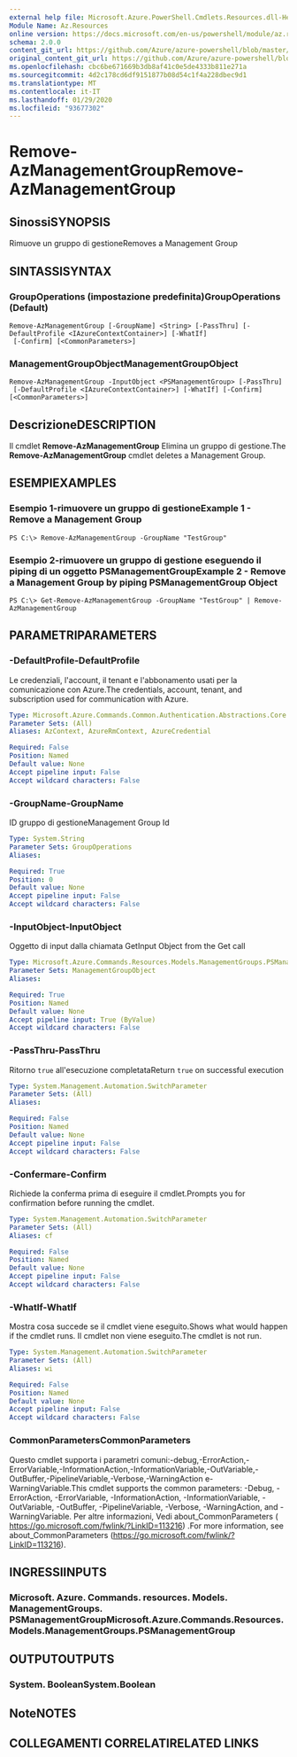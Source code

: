 ```yaml
---
external help file: Microsoft.Azure.PowerShell.Cmdlets.Resources.dll-Help.xml
Module Name: Az.Resources
online version: https://docs.microsoft.com/en-us/powershell/module/az.resources/remove-azmanagementgroup/
schema: 2.0.0
content_git_url: https://github.com/Azure/azure-powershell/blob/master/src/Resources/Resources/help/Remove-AzManagementGroup.md
original_content_git_url: https://github.com/Azure/azure-powershell/blob/master/src/Resources/Resources/help/Remove-AzManagementGroup.md
ms.openlocfilehash: cbc6be671669b3db8af41c0e5de4333b811e271a
ms.sourcegitcommit: 4d2c178cd6df9151877b08d54c1f4a228dbec9d1
ms.translationtype: MT
ms.contentlocale: it-IT
ms.lasthandoff: 01/29/2020
ms.locfileid: "93677302"
---
```

# <span data-ttu-id="1435c-101">Remove-AzManagementGroup</span><span class="sxs-lookup"><span data-stu-id="1435c-101">Remove-AzManagementGroup</span></span>

## <span data-ttu-id="1435c-102">Sinossi</span><span class="sxs-lookup"><span data-stu-id="1435c-102">SYNOPSIS</span></span>
<span data-ttu-id="1435c-103">Rimuove un gruppo di gestione</span><span class="sxs-lookup"><span data-stu-id="1435c-103">Removes a Management Group</span></span>

## <span data-ttu-id="1435c-104">SINTASSI</span><span class="sxs-lookup"><span data-stu-id="1435c-104">SYNTAX</span></span>

### <span data-ttu-id="1435c-105">GroupOperations (impostazione predefinita)</span><span class="sxs-lookup"><span data-stu-id="1435c-105">GroupOperations (Default)</span></span>
```
Remove-AzManagementGroup [-GroupName] <String> [-PassThru] [-DefaultProfile <IAzureContextContainer>] [-WhatIf]
 [-Confirm] [<CommonParameters>]
```

### <span data-ttu-id="1435c-106">ManagementGroupObject</span><span class="sxs-lookup"><span data-stu-id="1435c-106">ManagementGroupObject</span></span>
```
Remove-AzManagementGroup -InputObject <PSManagementGroup> [-PassThru]
 [-DefaultProfile <IAzureContextContainer>] [-WhatIf] [-Confirm] [<CommonParameters>]
```

## <span data-ttu-id="1435c-107">Descrizione</span><span class="sxs-lookup"><span data-stu-id="1435c-107">DESCRIPTION</span></span>
<span data-ttu-id="1435c-108">Il cmdlet **Remove-AzManagementGroup** Elimina un gruppo di gestione.</span><span class="sxs-lookup"><span data-stu-id="1435c-108">The **Remove-AzManagementGroup** cmdlet deletes a Management Group.</span></span>

## <span data-ttu-id="1435c-109">ESEMPI</span><span class="sxs-lookup"><span data-stu-id="1435c-109">EXAMPLES</span></span>

### <span data-ttu-id="1435c-110">Esempio 1-rimuovere un gruppo di gestione</span><span class="sxs-lookup"><span data-stu-id="1435c-110">Example 1 - Remove a Management Group</span></span>
```
PS C:\> Remove-AzManagementGroup -GroupName "TestGroup"
```

### <span data-ttu-id="1435c-111">Esempio 2-rimuovere un gruppo di gestione eseguendo il piping di un oggetto PSManagementGroup</span><span class="sxs-lookup"><span data-stu-id="1435c-111">Example 2 - Remove a Management Group by piping PSManagementGroup Object</span></span>
```
PS C:\> Get-Remove-AzManagementGroup -GroupName "TestGroup" | Remove-AzManagementGroup
```

## <span data-ttu-id="1435c-112">PARAMETRI</span><span class="sxs-lookup"><span data-stu-id="1435c-112">PARAMETERS</span></span>

### <span data-ttu-id="1435c-113">-DefaultProfile</span><span class="sxs-lookup"><span data-stu-id="1435c-113">-DefaultProfile</span></span>
<span data-ttu-id="1435c-114">Le credenziali, l'account, il tenant e l'abbonamento usati per la comunicazione con Azure.</span><span class="sxs-lookup"><span data-stu-id="1435c-114">The credentials, account, tenant, and subscription used for communication with Azure.</span></span>

```yaml
Type: Microsoft.Azure.Commands.Common.Authentication.Abstractions.Core.IAzureContextContainer
Parameter Sets: (All)
Aliases: AzContext, AzureRmContext, AzureCredential

Required: False
Position: Named
Default value: None
Accept pipeline input: False
Accept wildcard characters: False
```

### <span data-ttu-id="1435c-115">-GroupName</span><span class="sxs-lookup"><span data-stu-id="1435c-115">-GroupName</span></span>
<span data-ttu-id="1435c-116">ID gruppo di gestione</span><span class="sxs-lookup"><span data-stu-id="1435c-116">Management Group Id</span></span>

```yaml
Type: System.String
Parameter Sets: GroupOperations
Aliases:

Required: True
Position: 0
Default value: None
Accept pipeline input: False
Accept wildcard characters: False
```

### <span data-ttu-id="1435c-117">-InputObject</span><span class="sxs-lookup"><span data-stu-id="1435c-117">-InputObject</span></span>
<span data-ttu-id="1435c-118">Oggetto di input dalla chiamata Get</span><span class="sxs-lookup"><span data-stu-id="1435c-118">Input Object from the Get call</span></span>

```yaml
Type: Microsoft.Azure.Commands.Resources.Models.ManagementGroups.PSManagementGroup
Parameter Sets: ManagementGroupObject
Aliases:

Required: True
Position: Named
Default value: None
Accept pipeline input: True (ByValue)
Accept wildcard characters: False
```

### <span data-ttu-id="1435c-119">-PassThru</span><span class="sxs-lookup"><span data-stu-id="1435c-119">-PassThru</span></span>
<span data-ttu-id="1435c-120">Ritorno `true` all'esecuzione completata</span><span class="sxs-lookup"><span data-stu-id="1435c-120">Return `true` on successful execution</span></span>

```yaml
Type: System.Management.Automation.SwitchParameter
Parameter Sets: (All)
Aliases:

Required: False
Position: Named
Default value: None
Accept pipeline input: False
Accept wildcard characters: False
```

### <span data-ttu-id="1435c-121">-Confermare</span><span class="sxs-lookup"><span data-stu-id="1435c-121">-Confirm</span></span>
<span data-ttu-id="1435c-122">Richiede la conferma prima di eseguire il cmdlet.</span><span class="sxs-lookup"><span data-stu-id="1435c-122">Prompts you for confirmation before running the cmdlet.</span></span>

```yaml
Type: System.Management.Automation.SwitchParameter
Parameter Sets: (All)
Aliases: cf

Required: False
Position: Named
Default value: None
Accept pipeline input: False
Accept wildcard characters: False
```

### <span data-ttu-id="1435c-123">-WhatIf</span><span class="sxs-lookup"><span data-stu-id="1435c-123">-WhatIf</span></span>
<span data-ttu-id="1435c-124">Mostra cosa succede se il cmdlet viene eseguito.</span><span class="sxs-lookup"><span data-stu-id="1435c-124">Shows what would happen if the cmdlet runs.</span></span>
<span data-ttu-id="1435c-125">Il cmdlet non viene eseguito.</span><span class="sxs-lookup"><span data-stu-id="1435c-125">The cmdlet is not run.</span></span>

```yaml
Type: System.Management.Automation.SwitchParameter
Parameter Sets: (All)
Aliases: wi

Required: False
Position: Named
Default value: None
Accept pipeline input: False
Accept wildcard characters: False
```

### <span data-ttu-id="1435c-126">CommonParameters</span><span class="sxs-lookup"><span data-stu-id="1435c-126">CommonParameters</span></span>
<span data-ttu-id="1435c-127">Questo cmdlet supporta i parametri comuni:-debug,-ErrorAction,-ErrorVariable,-InformationAction,-InformationVariable,-OutVariable,-OutBuffer,-PipelineVariable,-Verbose,-WarningAction e-WarningVariable.</span><span class="sxs-lookup"><span data-stu-id="1435c-127">This cmdlet supports the common parameters: -Debug, -ErrorAction, -ErrorVariable, -InformationAction, -InformationVariable, -OutVariable, -OutBuffer, -PipelineVariable, -Verbose, -WarningAction, and -WarningVariable.</span></span> <span data-ttu-id="1435c-128">Per altre informazioni, Vedi about_CommonParameters ( https://go.microsoft.com/fwlink/?LinkID=113216) .</span><span class="sxs-lookup"><span data-stu-id="1435c-128">For more information, see about_CommonParameters (https://go.microsoft.com/fwlink/?LinkID=113216).</span></span>

## <span data-ttu-id="1435c-129">INGRESSI</span><span class="sxs-lookup"><span data-stu-id="1435c-129">INPUTS</span></span>

### <span data-ttu-id="1435c-130">Microsoft. Azure. Commands. resources. Models. ManagementGroups. PSManagementGroup</span><span class="sxs-lookup"><span data-stu-id="1435c-130">Microsoft.Azure.Commands.Resources.Models.ManagementGroups.PSManagementGroup</span></span>

## <span data-ttu-id="1435c-131">OUTPUT</span><span class="sxs-lookup"><span data-stu-id="1435c-131">OUTPUTS</span></span>

### <span data-ttu-id="1435c-132">System. Boolean</span><span class="sxs-lookup"><span data-stu-id="1435c-132">System.Boolean</span></span>

## <span data-ttu-id="1435c-133">Note</span><span class="sxs-lookup"><span data-stu-id="1435c-133">NOTES</span></span>

## <span data-ttu-id="1435c-134">COLLEGAMENTI CORRELATI</span><span class="sxs-lookup"><span data-stu-id="1435c-134">RELATED LINKS</span></span>
